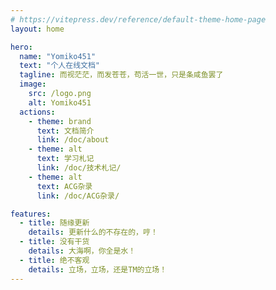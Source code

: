 ```yaml
---
# https://vitepress.dev/reference/default-theme-home-page
layout: home

hero:
  name: "Yomiko451"
  text: "个人在线文档"
  tagline: 而视茫茫，而发苍苍，苟活一世，只是条咸鱼罢了
  image:
    src: /logo.png
    alt: Yomiko451
  actions:
    - theme: brand
      text: 文档简介
      link: /doc/about
    - theme: alt
      text: 学习札记
      link: /doc/技术札记/
    - theme: alt
      text: ACG杂录
      link: /doc/ACG杂录/

features:
  - title: 随缘更新
    details: 更新什么的不存在的，哼！
  - title: 没有干货
    details: 大海啊，你全是水！
  - title: 绝不客观
    details: 立场，立场，还是TM的立场！
---
```


